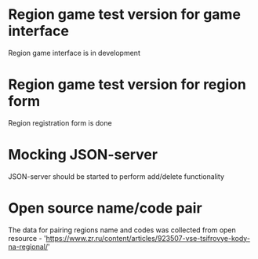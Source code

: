 # Region game test version for game interface

Region game interface is in development

# Region game test version for region form

Region registration form is done

# Mocking JSON-server

JSON-server should be started to perform add/delete functionality

# Open source name/code pair

The data for pairing regions name and codes was collected from open resource - 'https://www.zr.ru/content/articles/923507-vse-tsifrovye-kody-na-regional/'